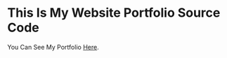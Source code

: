 # This Is My Website Portfolio Source Code

You Can See My Portfolio [Here](https://ayiangio.github.io/portfolio/).

